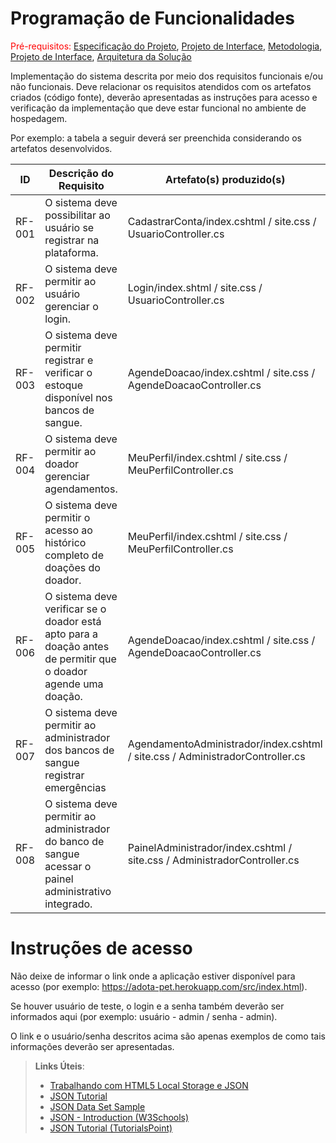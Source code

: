 # Programação de Funcionalidades

<span style="color:red">Pré-requisitos: <a href="2-Especificação do Projeto.md"> Especificação do Projeto</a></span>, <a href="3-Projeto de Interface.md"> Projeto de Interface</a>, <a href="4-Metodologia.md"> Metodologia</a>, <a href="3-Projeto de Interface.md"> Projeto de Interface</a>, <a href="5-Arquitetura da Solução.md"> Arquitetura da Solução</a>

Implementação do sistema descrita por meio dos requisitos funcionais e/ou não funcionais. Deve relacionar os requisitos atendidos com os artefatos criados (código fonte), deverão apresentadas as instruções para acesso e verificação da implementação que deve estar funcional no ambiente de hospedagem.

Por exemplo: a tabela a seguir deverá ser preenchida considerando os artefatos desenvolvidos.

|ID    | Descrição do Requisito  | Artefato(s) produzido(s) |
|------|-----------------------------------------|----|
|RF-001| O sistema deve possibilitar ao usuário se registrar na plataforma. | CadastrarConta/index.cshtml  / site.css / UsuarioController.cs  | 
|RF-002| O sistema deve permitir ao usuário gerenciar o login. | Login/index.shtml / site.css / UsuarioController.cs |
|RF-003| O sistema deve permitir registrar e verificar o estoque disponível nos bancos de sangue. | AgendeDoacao/index.cshtml / site.css / AgendeDoacaoController.cs |
|RF-004| O sistema deve permitir ao doador gerenciar agendamentos. | MeuPerfil/index.cshtml / site.css / MeuPerfilController.cs| 
|RF-005| O sistema deve permitir o acesso ao histórico completo de doações do doador. | MeuPerfil/index.cshtml / site.css / MeuPerfilController.cs| 
|RF-006| O sistema deve verificar se o doador está apto para a doação antes de permitir que o doador agende uma doação. | AgendeDoacao/index.cshtml / site.css / AgendeDoacaoController.cs | 
|RF-007| O sistema deve permitir ao administrador dos bancos de sangue registrar emergências |AgendamentoAdministrador/index.cshtml / site.css / AdministradorController.cs |
|RF-008| O sistema deve permitir ao administrador do banco de sangue acessar o painel administrativo integrado.  |PainelAdministrador/index.cshtml / site.css / AdministradorController.cs|


# Instruções de acesso

Não deixe de informar o link onde a aplicação estiver disponível para acesso (por exemplo: https://adota-pet.herokuapp.com/src/index.html).

Se houver usuário de teste, o login e a senha também deverão ser informados aqui (por exemplo: usuário - admin / senha - admin).

O link e o usuário/senha descritos acima são apenas exemplos de como tais informações deverão ser apresentadas.

> **Links Úteis**:
>
> - [Trabalhando com HTML5 Local Storage e JSON](https://www.devmedia.com.br/trabalhando-com-html5-local-storage-e-json/29045)
> - [JSON Tutorial](https://www.w3resource.com/JSON)
> - [JSON Data Set Sample](https://opensource.adobe.com/Spry/samples/data_region/JSONDataSetSample.html)
> - [JSON - Introduction (W3Schools)](https://www.w3schools.com/js/js_json_intro.asp)
> - [JSON Tutorial (TutorialsPoint)](https://www.tutorialspoint.com/json/index.htm)
